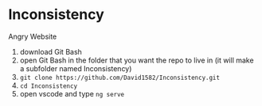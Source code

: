 # Inconsistency
Angry Website

1. download Git Bash
1. open Git Bash in the folder that you want the repo to live in (it will make a subfolder named Inconsistency)
1. `git clone https://github.com/David1582/Inconsistency.git`
1. `cd Inconsistency`
1. open vscode and type `ng serve`
